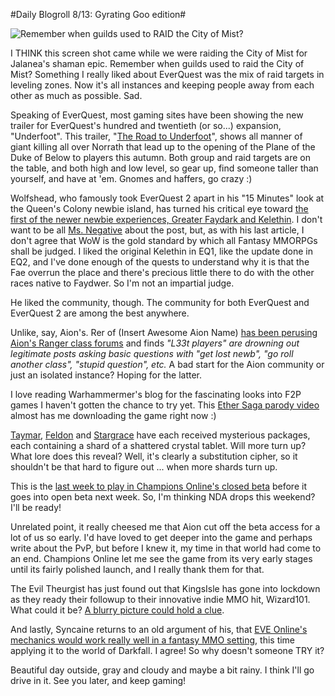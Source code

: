 #Daily Blogroll 8/13: Gyrating Goo edition#

![Remember when guilds used to RAID the City of Mist?](http://westkarana.com/wp-content/uploads/2009/08/181914a4c5ed9798708c0fb8240c540a.jpg "Remember when guilds used to RAID the City of Mist?")

I THINK this screen shot came while we were raiding the City of Mist for Jalanea's shaman epic. Remember when guilds used to raid the City of Mist? Something I really liked about EverQuest was the mix of raid targets in leveling zones. Now it's all instances and keeping people away from each other as much as possible. Sad.

Speaking of EverQuest, most gaming sites have been showing the new trailer for EverQuest's hundred and twentieth (or so...) expansion, "Underfoot". This trailer, "[The Road to Underfoot](http://www.gametrailers.com/video/debut-trailer-everquest-underfoot/54174)", shows all manner of giant killing all over Norrath that lead up to the opening of the Plane of the Duke of Below to players this autumn. Both group and raid targets are on the table, and both high and low level, so gear up, find someone taller than yourself, and have at 'em. Gnomes and haffers, go crazy :)

Wolfshead, who famously took EverQuest 2 apart in his "15 Minutes" look at the Queen's Colony newbie island, has turned his critical eye toward [the first of the newer newbie experiences, Greater Faydark and Kelethin](http://www.wolfsheadonline.com/?p=2828). I don't want to be all [Ms. Negative](http://westkarana.com/index.php/2009/08/13/eq2-how-to-find-the-banker-in-kelethin/) about the post, but, as with his last article, I don't agree that WoW is the gold standard by which all Fantasy MMORPGs shall be judged. I liked the original Kelethin in EQ1, like the update done in EQ2, and I've done enough of the quests to understand why it is that the Fae overrun the place and there's precious little there to do with the other races native to Faydwer. So I'm not an impartial judge.

He liked the community, though. The community for both EverQuest and EverQuest 2 are among the best anywhere.

Unlike, say, Aion's. Rer of (Insert Awesome Aion Name) [has been perusing Aion's Ranger class forums](http://insert-awesome-aion-name.blogspot.com/2009/08/sippin-on-hatorade.html) and finds *"L33t players" are drowning out legitimate posts asking basic questions with "get lost newb", "go roll another class", "stupid question", etc.* A bad start for the Aion community or just an isolated instance? Hoping for the latter.

I love reading Warhammermer's blog for the fascinating looks into F2P games I haven't gotten the chance to try yet. This [Ether Saga parody video](http://exploringwar.wordpress.com/2009/08/13/ether-saga-fun/) almost has me downloading the game right now :)

[Taymar](http://www.mmorpg-info.org/eq2/search-for-knowledge/), [Feldon](http://fanfaire08.feldoncentral.com/2009/08/12/the-thirst-for-knowledge/) and [Stargrace](http://mmoquests.com/2009/08/12/a-mysterious-package-eq2-scavenger-hunt/) have each received mysterious packages, each containing a shard of a shattered crystal tablet. Will more turn up? What lore does this reveal? Well, it's clearly a substitution cipher, so it shouldn't be that hard to figure out ... when more shards turn up.

This is the [last week to play in Champions Online's closed beta](http://www.massively.com/2009/08/12/champions-online-open-beta-and-early-start-schedule-revealed/) before it goes into open beta next week. So, I'm thinking NDA drops this weekend? I'll be ready!

Unrelated point, it really cheesed me that Aion cut off the beta access for a lot of us so early. I'd have loved to get deeper into the game and perhaps write about the PvP, but before I knew it, my time in that world had come to an end. Champions Online let me see the game from its very early stages until its fairly polished launch, and I really thank them for that.

The Evil Theurgist has just found out that KingsIsle has gone into lockdown as they ready their followup to their innovative indie MMO hit, Wizard101. What could it be? [A blurry picture could hold a clue](http://eviltheurgists.blogspot.com/2009/08/second-project.html).

And lastly, Syncaine returns to an old argument of his, that [EVE Online's mechanics would work really well in a fantasy MMO setting](http://syncaine.wordpress.com/2009/08/12/repeating-the-same-mistake-why-eves-skill-system-is-the-way-to-go/), this time applying it to the world of Darkfall. I agree! So why doesn't someone TRY it?

Beautiful day outside, gray and cloudy and maybe a bit rainy. I think I'll go drive in it. See you later, and keep gaming!

